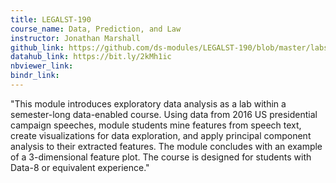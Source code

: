 ```yaml
---
title: LEGALST-190
course_name: Data, Prediction, and Law
instructor: Jonathan Marshall
github_link: https://github.com/ds-modules/LEGALST-190/blob/master/labs/3-22/3-22_EDA_Solutions.ipynb
datahub_link: https://bit.ly/2kMh1ic
nbviewer_link:
bindr_link:
---
```

"This module introduces exploratory data analysis as a lab within a semester-long data-enabled course.  Using data from 2016 US presidential campaign speeches, module students mine features from speech text, create visualizations for data exploration, and apply principal component analysis to their extracted features. The module concludes with an example of a 3-dimensional feature plot.
The course is designed for students with Data-8 or equivalent experience."
